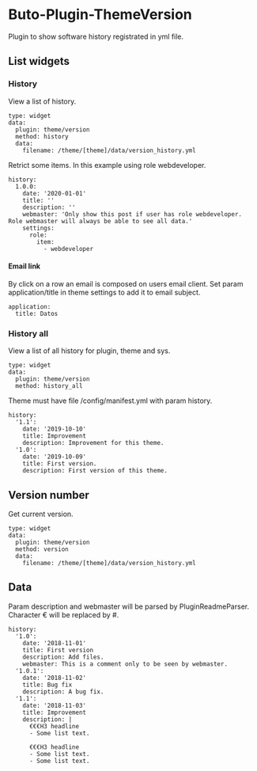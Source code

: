 # Buto-Plugin-ThemeVersion
Plugin to show software history registrated in yml file.


## List widgets

### History
View a list of history.
```
type: widget
data:
  plugin: theme/version
  method: history
  data:
    filename: /theme/[theme]/data/version_history.yml
```
Retrict some items. In this example using role webdeveloper.
```
history:
  1.0.0:
    date: '2020-01-01'
    title: ''
    description: ''
    webmaster: 'Only show this post if user has role webdeveloper. Role webmaster will always be able to see all data.'
    settings:
      role:
        item:
          - webdeveloper
```

#### Email link
By click on a row an email is composed on users email client.
Set param application/title in theme settings to add it to email subject.
```
application:
  title: Datos
```

### History all

View a list of all history for plugin, theme and sys.

```
type: widget
data:
  plugin: theme/version
  method: history_all
```

Theme must have file /config/manifest.yml with param history.

```
history:
  '1.1':
    date: '2019-10-10'
    title: Improvement
    description: Improvement for this theme.
  '1.0':
    date: '2019-10-09'
    title: First version.
    description: First version of this theme.
```



## Version number

Get current version.

```
type: widget
data:
  plugin: theme/version
  method: version
  data:
    filename: /theme/[theme]/data/version_history.yml
```


## Data
Param description and webmaster will be parsed by PluginReadmeParser. Character € will be replaced by #.
```
history:
  '1.0':
    date: '2018-11-01'
    title: First version
    description: Add files.
    webmaster: This is a comment only to be seen by webmaster.
  '1.0.1':
    date: '2018-11-02'
    title: Bug fix
    description: A bug fix.
  '1.1':
    date: '2018-11-03'
    title: Improvement
    description: |
      €€€H3 headline
      - Some list text.
      
      €€€H3 headline
      - Some list text.
      - Some list text.
```



